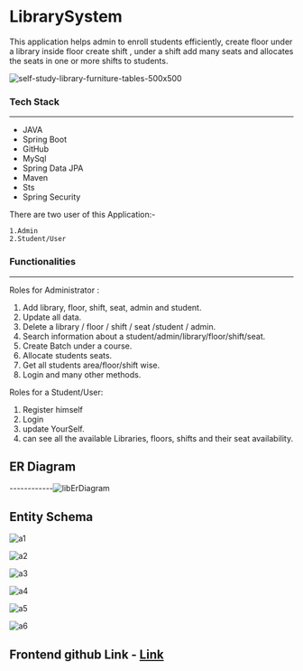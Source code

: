 
# LibrarySystem

This application helps admin to enroll students efficiently, create floor under a library inside floor create shift , under a shift add many seats and allocates the seats in one or more shifts to students.


![self-study-library-furniture-tables-500x500](https://github.com/rajsaurabh78/LibrarySystem/assets/108000350/35ce9231-1b1d-4c84-a9bb-52d7237ac4e7)


### Tech Stack

------------

- JAVA
- Spring Boot
- GitHub
- MySql
- Spring Data JPA
- Maven
- Sts
- Spring Security

There are two user of this Application:-

    1.Admin
    2.Student/User

### Functionalities

------------
Roles for Administrator :

   1. Add library, floor, shift, seat, admin and student.
   2. Update all data.
   3. Delete  a library / floor / shift / seat /student / admin.
   4. Search information about a student/admin/library/floor/shift/seat.
   5. Create Batch under a course.
   6. Allocate students seats.
   7. Get all students area/floor/shift wise.
   8. Login and many other methods. 

Roles for a Student/User:
   1. Register himself
   2. Login
   3. update YourSelf.
   4. can see all the available Libraries, floors, shifts and their seat availability.

## ER Diagram
------------![libErDiagram](https://github.com/rajsaurabh78/LibrarySystem/assets/108000350/b43ba067-171c-4a5f-b935-ca971df6de74)

## Entity Schema

![a1](https://github.com/rajsaurabh78/LibrarySystem/assets/108000350/86e1f802-07ea-4cf6-9e8a-90281e7c517c)

![a2](https://github.com/rajsaurabh78/LibrarySystem/assets/108000350/d331855b-b361-4eb9-82a6-8110caddca1f)

![a3](https://github.com/rajsaurabh78/LibrarySystem/assets/108000350/7bb61dc7-d11b-4483-a940-daf4fedf2db4)

![a4](https://github.com/rajsaurabh78/LibrarySystem/assets/108000350/36ed18ac-c5f4-489c-b2d4-2d2a9210a6a2)

![a5](https://github.com/rajsaurabh78/LibrarySystem/assets/108000350/7d1fd228-5c0f-46f9-ae53-d44bd4117ebf)

![a6](https://github.com/rajsaurabh78/LibrarySystem/assets/108000350/d4ca5bed-32cd-4e52-9974-cfa8e14d83ef)


## Frontend github Link -  [Link](https://github.com/rajsaurabh78/LibrarySystemFrontend)
